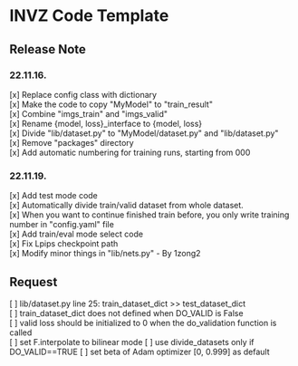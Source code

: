 # INVZ Code Template

## Release Note

### 22.11.16.
[x] Replace config class with dictionary  
[x] Make the code to copy "MyModel" to "train_result"  
[x] Combine "imgs_train" and "imgs_valid"  
[x] Rename {model, loss}_interface to {model, loss}  
[x] Divide "lib/dataset.py" to "MyModel/dataset.py" and "lib/dataset.py"  
[x] Remove "packages" directory  
[x] Add automatic numbering for training runs, starting from 000


### 22.11.19.
[x] Add test mode code  
[x] Automatically divide train/valid dataset from whole dataset.   
[x] When you want to continue finished train before, you only write training number in "config.yaml" file    
[x] Add train/eval mode select code  
[x] Fix Lpips checkpoint path  
[x] Modify minor things in "lib/nets.py" - By 1zong2

## Request

[ ] lib/dataset.py line 25: train_dataset_dict >> test_dataset_dict  
[ ] train_dataset_dict does not defined when DO_VALID is False  
[ ] valid loss should be initialized to 0 when the do_validation function is called  
[ ] set F.interpolate to bilinear mode
[ ] use divide_datasets only if DO_VALID==TRUE
[ ] set beta of Adam optimizer [0, 0.999] as default
